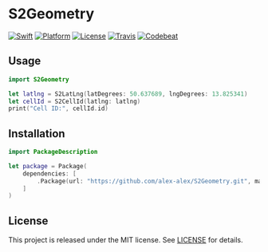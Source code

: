 # S2Geometry

[![Swift][swift-badge]][swift-url]
[![Platform][platform-badge]][platform-url]
[![License][mit-badge]][mit-url]
[![Travis][travis-badge]][travis-url]
[![Codebeat][codebeat-badge]][codebeat-url]

## Usage

```swift
import S2Geometry

let latlng = S2LatLng(latDegrees: 50.637689, lngDegrees: 13.825341)
let cellId = S2CellId(latlng: latlng)
print("Cell ID:", cellId.id)
```

## Installation

```swift
import PackageDescription

let package = Package(
    dependencies: [
        .Package(url: "https://github.com/alex-alex/S2Geometry.git", majorVersion: 0, minor: 2),
    ]
)
```

## License

This project is released under the MIT license. See [LICENSE](LICENSE) for details.

[swift-badge]: https://img.shields.io/badge/Swift-3.0-orange.svg?style=flat
[swift-url]: https://swift.org
[platform-badge]: https://img.shields.io/badge/Platforms-OS%20X%20--%20Linux-lightgray.svg?style=flat
[platform-url]: https://swift.org
[mit-badge]: https://img.shields.io/badge/License-MIT-blue.svg?style=flat
[mit-url]: https://tldrlegal.com/license/mit-license
[travis-badge]: https://travis-ci.org/alex-alex/S2Geometry.svg?branch=master
[travis-url]: https://travis-ci.org/alex-alex/S2Geometry
[codebeat-badge]: https://codebeat.co/badges/e810900c-b5ff-4480-b66a-06068bff979d
[codebeat-url]: https://codebeat.co/projects/github-com-alex-alex-s2geometry
